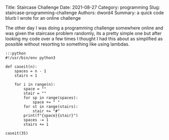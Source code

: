 Title: Staircase Challenge
Date: 2021-08-27
Category: programming
Slug: staircase-programming-challenge
Authors: dword4
Summary: a quick code blurb I wrote for an online challenge

The other day I was doing a programming challenge somewhere online and was given the staircase problem randomly, its a pretty simple one but after looking my code over a few times I thought I had this about as simplified as possible without resorting to something like using lambdas.

    :::python
    #!/usr/bin/env python3

    def caseit(n):
        spaces = n - 1
        stairs = 1

        for i in range(n):
            space = ""
            stair = ""
            for sp in range(spaces):
                space += " "
            for st in range(stairs):
                stair += "#"
            print(f"{space}{stair}")
            spaces -= 1
            stairs += 1

    caseit(35)
